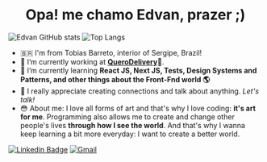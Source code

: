 <h1 align="center">Opa! me chamo Edvan, prazer ;)</h1>

![Edvan GitHub stats](https://github-readme-stats.vercel.app/api?username=edvansts&theme=tokyonight&show_icons=true&count_private=true&hide=prs)
![Top Langs](https://github-readme-stats.vercel.app/api/top-langs/?username=edvansts&layout=compact&theme=tokyonight)

- 🇧🇷  I'm from Tobias Barreto, interior of Sergipe, Brazil!
- 🔭  I’m currently working at <b>[QueroDelivery](https://querodelivery.com)</b>💜.
- 🌱  I’m currently learning <b>React JS, Next JS, Tests, Design Systems and Patterns, and other things about the Front-Fnd world 🌎</b>
- 💬  I really appreciate creating connections and talk about anything. <i>Let's talk!</i>
- 😳 About me: I love all forms of art and that's why I love coding: <b>it's art for me</b>. Programming also allows me to create and change other people's lives <b>through how I see the world</b>. And that's why I wanna keep learning a bit more everyday: I want to create a better world. 

[![Linkedin Badge](https://img.shields.io/badge/-Edvan_de_Matos-blue?style=flat-square&logo=Linkedin&logoColor=white&link=https://www.linkedin.com/in/matos-edvan/)](https://www.linkedin.com/in/matos-edvan/) 
[![Gmail](https://img.shields.io/badge/Gmail-D14836?style=flat-square&logo=gmail&logoColor=white)](mailto:edvan.stt02@gmail.com)
